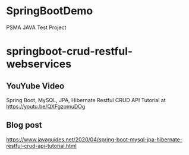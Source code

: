 # SpringBootDemo
PSMA JAVA Test Project 

# springboot-crud-restful-webservices
## YouYube Video
Spring Boot, MySQL, JPA, Hibernate Restful CRUD API Tutorial at https://youtu.be/QXFgzomuDOg

## Blog post
https://www.javaguides.net/2020/04/spring-boot-mysql-jpa-hibernate-restful-crud-api-tutorial.html
